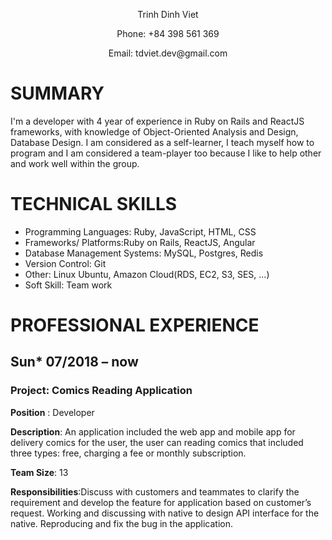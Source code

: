 

<p align="center">
Trinh Dinh Viet
</p>
<p align="center">
Phone: +84 398 561 369
</p>
<p align="center">
Email: tdviet.dev@gmail.com
</p>

# SUMMARY
I'm a developer with 4 year of experience in Ruby on Rails and ReactJS frameworks, with knowledge of Object-Oriented Analysis and Design,
Database Design.
I am considered as a self-learner, I teach myself how to program and I am considered a team-player too because I like to help other and
work well within the group.

# TECHNICAL SKILLS
* Programming Languages: Ruby, JavaScript, HTML, CSS
* Frameworks/ Platforms:Ruby on Rails, ReactJS, Angular
* Database Management Systems: MySQL, Postgres, Redis
* Version Control: Git
* Other: Linux Ubuntu, Amazon Cloud(RDS, EC2, S3, SES, ...)
* Soft Skill: Team work

# PROFESSIONAL EXPERIENCE
## Sun* 07/2018 – now



### **Project**: Comics Reading Application
**Position** : Developer

**Description**: An application included the web app and mobile app for delivery comics for the user, the user can reading comics
that included three types: free, charging a fee or monthly subscription.

**Team Size**: 13

**Responsibilities**:Discuss with customers and teammates to clarify the requirement and develop the feature for application based
on customer’s request. Working and discussing with native to design API interface for the native. Reproducing and fix the bug in
the application.


